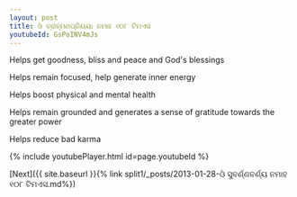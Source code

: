 ```yaml
---
layout: post
title: ଓଁ ବ୍ରାହ୍ମଣପ୍ରିୟୟା ନମାହ ୧୦୮ ଟିମଏସ
youtubeId: GsPoINV4mJs
---
```

 
 
Helps get goodness, bliss and peace and God's blessings
 
Helps remain focused, help generate inner energy 
 
Helps boost physical and mental health 
 
Helps remain grounded and generates a sense of gratitude towards the greater power 
 
Helps reduce bad karma
 
 
 
 


{% include youtubePlayer.html id=page.youtubeId %}
 
[Next]({{ site.baseurl }}{% link  split1/_posts/2013-01-28-ଓଁ ସୁବର୍ଣ୍ଣବର୍ଣ୍ୟ ନମାହ ୧୦୮ ଟିମଏସ.md%})
 
